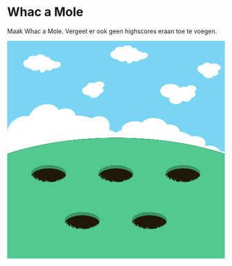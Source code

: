 # Whac a Mole

Maak Whac a Mole. Vergeet er ook geen highscores eraan toe te voegen.

![Film ui](images/WhacAMole.gif)